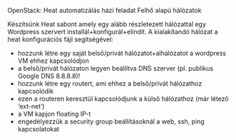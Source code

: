 OpenStack: Heat automatizálás házi feladat
Felhő alapú hálózatok

Készítsünk Heat sabont amely egy alább részletezett hálózattal egy Wordpress szervert installál+konfigurál+elindít.
A kialakítandó hálózat a heat konfigurációs fájl segítségével:
- hozzunk létre egy saját belső/privát hálózatot+alhálózatot a wordpress VM ehhez kapcsolódjon
- a belső/privát hálózaton legyen beállítva DNS szerver (pl. publikus Google DNS 8.8.8.8)!
- hozzunk létre egy routert, ami ehhez a belső/privát hálózathoz kapcsolódik
- ezen a routeren keresztül kapcsolódjunk a külső hálózathoz (már létező ‘ext-net’)
- a VM kapjon floating IP-t
- engedélyezzük a security group beállításoknál a web, ssh, ping kapcsolatokat
